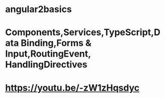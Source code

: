 # angular2basics
# Components,Services,TypeScript,Data Binding,Forms & Input,RoutingEvent, HandlingDirectives
# https://youtu.be/-zW1zHqsdyc
